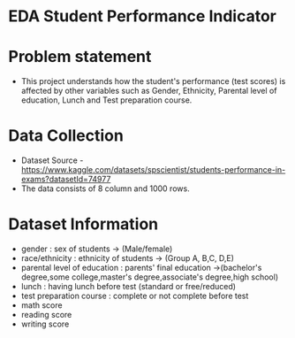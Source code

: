 # EDA Student Performance Indicator

# Problem statement

* This project understands how the student's performance (test scores) is affected by other variables such as Gender, Ethnicity, Parental level of education, Lunch and Test preparation course.

# Data Collection

* Dataset Source - https://www.kaggle.com/datasets/spscientist/students-performance-in-exams?datasetId=74977
* The data consists of 8 column and 1000 rows.

# Dataset Information

* gender : sex of students -> (Male/female)
* race/ethnicity : ethnicity of students -> (Group A, B,C, D,E)
* parental level of education : parents' final education ->(bachelor's degree,some college,master's degree,associate's degree,high school)
* lunch : having lunch before test (standard or free/reduced)
* test preparation course : complete or not complete before test
* math score
* reading score
* writing score

